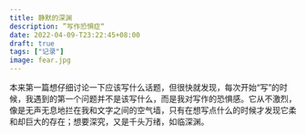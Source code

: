 ```yaml
---
title: 静默的深渊
description: ”写作恐惧症“
date: 2022-04-09-T23:22:45+08:00
draft: true
tags: ["记录"]
image: fear.jpg
---
```


本来第一篇想仔细讨论一下应该写什么话题，但很快就发现，每次开始“写”的时候，我遇到的第一个问题并不是该写什么，而是我对写作的恐惧感。它从不激烈，像是无声无息地拦在我和文字之间的空气墙，只有在想写点什么的时候才发现它柔和却巨大的存在；想要深究，又是千头万绪，如临深渊。
